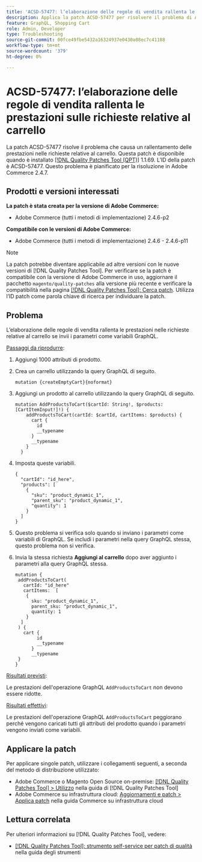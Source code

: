 ```yaml
---
title: 'ACSD-57477: l’elaborazione delle regole di vendita rallenta le prestazioni sulle richieste relative al carrello'
description: Applica la patch ACSD-57477 per risolvere il problema di Adobe Commerce in cui, in un progetto con molti attributi di prodotto disponibili (ad esempio, 1000 attributi), quando l’operazione AddProductsToCart GraphQL viene eseguita con variabili, Commerce tenta di caricare tutti questi attributi di prodotto e causa problemi di prestazioni lente dall’operazione AddProductsToCart GraphQL.
feature: GraphQL, Shopping Cart
role: Admin, Developer
type: Troubleshooting
source-git-commit: 00fce49fbe5432a16324937e0430a08ec7c41188
workflow-type: tm+mt
source-wordcount: '379'
ht-degree: 0%

---
```



# ACSD-57477: l’elaborazione delle regole di vendita rallenta le prestazioni sulle richieste relative al carrello

La patch ACSD-57477 risolve il problema che causa un rallentamento delle prestazioni nelle richieste relative al carrello. Questa patch è disponibile quando è installato [[!DNL Quality Patches Tool (QPT)]](/help/tools/quality-patches-tool/quality-patches-tool-to-self-serve-quality-patches.md) 1.1.69. L’ID della patch è ACSD-57477. Questo problema è pianificato per la risoluzione in Adobe Commerce 2.4.7.

## Prodotti e versioni interessati

**La patch è stata creata per la versione di Adobe Commerce:**

* Adobe Commerce (tutti i metodi di implementazione) 2.4.6-p2

**Compatibile con le versioni di Adobe Commerce:**

* Adobe Commerce (tutti i metodi di implementazione) 2.4.6 - 2.4.6-p11

>[!NOTE]
>
>La patch potrebbe diventare applicabile ad altre versioni con le nuove versioni di [!DNL Quality Patches Tool]. Per verificare se la patch è compatibile con la versione di Adobe Commerce in uso, aggiornare il pacchetto `magento/quality-patches` alla versione più recente e verificare la compatibilità nella pagina [[!DNL Quality Patches Tool]: Cerca patch](https://experienceleague.adobe.com/tools/commerce-quality-patches/index.html). Utilizza l’ID patch come parola chiave di ricerca per individuare la patch.

## Problema

L’elaborazione delle regole di vendita rallenta le prestazioni nelle richieste relative al carrello se invii i parametri come variabili GraphQL.

<u>Passaggi da riprodurre</u>:

1. Aggiungi 1000 attributi di prodotto.
1. Crea un carrello utilizzando la query GraphQL di seguito.

   ```
   mutation {createEmptyCart}{noformat}
   ```

1. Aggiungi un prodotto al carrello utilizzando la query GraphQL di seguito.

   ```
   mutation AddProductsToCart($cartId: String!, $products: [CartItemInput!]!) {
       addProductsToCart(cartId: $cartId, cartItems: $products) {
         cart {
           id
           __typename
         }
         __typename
       }
     }
   ```

1. Imposta queste variabili.

   ```
   {
     "cartId": "id_here",
     "products": [
       {
         "sku": "product_dynamic_1",
         "parent_sku": "product_dynamic_1",
         "quantity": 1
       }
     ]
   }
   ```

1. Questo problema si verifica solo quando si inviano i parametri come variabili di GraphQL. Se includi i parametri nella query GraphQL stessa, questo problema non si verifica.
1. Invia la stessa richiesta **Aggiungi al carrello** dopo aver aggiunto i parametri alla query GraphQL stessa.

   ```
   mutation {
    addProductsToCart(
      cartId: "id_here"
      cartItems:  [
       {
         sku: "product_dynamic_1",
         parent_sku: "product_dynamic_1",
         quantity: 1
       }
     ]
    ) {
      cart {
           id
           __typename
         }
         __typename
    }
   }
   ```

<u>Risultati previsti</u>:

Le prestazioni dell&#39;operazione GraphQL `AddProductsToCart` non devono essere ridotte.

<u>Risultati effettivi</u>:

Le prestazioni dell&#39;operazione GraphQL `AddProductsToCart` peggiorano perché vengono caricati tutti gli attributi del prodotto quando i parametri vengono inviati come variabili.

## Applicare la patch

Per applicare singole patch, utilizzare i collegamenti seguenti, a seconda del metodo di distribuzione utilizzato:

* Adobe Commerce o Magento Open Source on-premise: [[!DNL Quality Patches Tool] > Utilizzo](/help/tools/quality-patches-tool/usage.md) nella guida di [!DNL Quality Patches Tool]
* Adobe Commerce su infrastruttura cloud: [Aggiornamenti e patch > Applica patch](https://experienceleague.adobe.com/docs/commerce-cloud-service/user-guide/develop/upgrade/apply-patches.html) nella guida Commerce su infrastruttura cloud

## Lettura correlata

Per ulteriori informazioni su [!DNL Quality Patches Tool], vedere:

* [[!DNL Quality Patches Tool]: strumento self-service per patch di qualità](/help/tools/quality-patches-tool/quality-patches-tool-to-self-serve-quality-patches.md) nella guida degli strumenti
